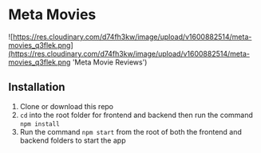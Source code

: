 # Meta Movies

![https://res.cloudinary.com/d74fh3kw/image/upload/v1600882514/meta-movies_q3flek.png](https://res.cloudinary.com/d74fh3kw/image/upload/v1600882514/meta-movies_q3flek.png 'Meta Movie Reviews')

## Installation

1. Clone or download this repo
2. `cd` into the root folder for frontend and backend then run the command `npm install`
3. Run the command `npm start` from the root of both the frontend and backend folders to start the app
